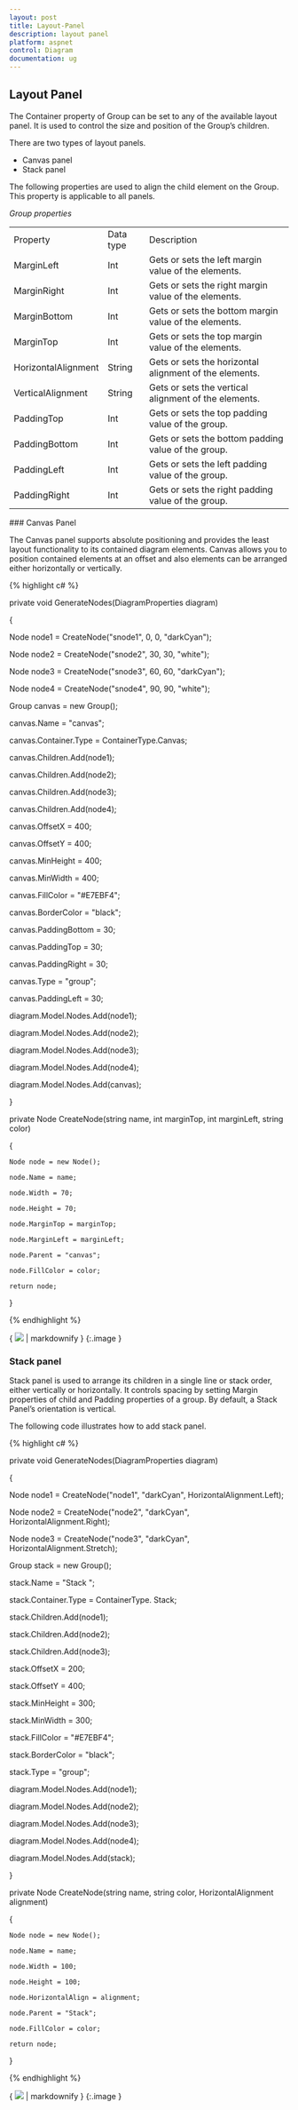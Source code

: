 ```yaml
---
layout: post
title: Layout-Panel
description: layout panel
platform: aspnet
control: Diagram
documentation: ug
---
```


## Layout Panel

The Container property of Group can be set to any of the available layout panel. It is used to control the size and position of the Group’s children.

There are two types of layout panels.

* Canvas panel 
* Stack panel

The following properties are used to align the child element on the Group. This property is applicable to all panels.

_Group properties_

<table>
<tr>
<td>
Property</td><td>
Data type</td><td>
Description</td></tr>
<tr>
<td>
MarginLeft</td><td>
Int</td><td>
Gets or sets the left margin value of the elements.</td></tr>
<tr>
<td>
MarginRight</td><td>
Int</td><td>
Gets or sets the right margin value of the elements.</td></tr>
<tr>
<td>
MarginBottom</td><td>
Int</td><td>
Gets or sets the bottom margin value of the elements.</td></tr>
<tr>
<td>
MarginTop</td><td>
Int</td><td>
Gets or sets the top margin value of the elements.</td></tr>
<tr>
<td>
HorizontalAlignment</td><td>
String</td><td>
Gets or sets the horizontal alignment of the elements.</td></tr>
<tr>
<td>
VerticalAlignment</td><td>
String</td><td>
Gets or sets the vertical alignment of the elements.</td></tr>
<tr>
<td>
PaddingTop</td><td>
Int</td><td>
Gets or sets the top padding value of the group.</td></tr>
<tr>
<td>
PaddingBottom</td><td>
Int</td><td>
Gets or sets the bottom padding value of the group.</td></tr>
<tr>
<td>
PaddingLeft</td><td>
Int</td><td>
Gets or sets the left padding value of the group.</td></tr>
<tr>
<td>
PaddingRight</td><td>
Int</td><td>
Gets or sets the right padding value of the group.</td></tr>
</table>
### Canvas Panel

The Canvas panel supports absolute positioning and provides the least layout functionality to its contained diagram elements. Canvas allows you to position contained elements at an offset and also elements can be arranged either horizontally or vertically.

{% highlight c# %}

private void GenerateNodes(DiagramProperties diagram)

{

   Node node1 = CreateNode("snode1", 0, 0, "darkCyan");

   Node node2 = CreateNode("snode2", 30, 30, "white");

   Node node3 = CreateNode("snode3", 60, 60, "darkCyan");

   Node node4 = CreateNode("snode4", 90, 90, "white");

   Group canvas = new Group();

   canvas.Name = "canvas";

   canvas.Container.Type = ContainerType.Canvas;

   canvas.Children.Add(node1);

   canvas.Children.Add(node2);

   canvas.Children.Add(node3);

   canvas.Children.Add(node4);

   canvas.OffsetX = 400;

   canvas.OffsetY = 400;

   canvas.MinHeight = 400;

   canvas.MinWidth = 400;

   canvas.FillColor = "#E7EBF4";

   canvas.BorderColor = "black";

   canvas.PaddingBottom = 30;

   canvas.PaddingTop = 30;

   canvas.PaddingRight = 30;

   canvas.Type = "group";

   canvas.PaddingLeft = 30;

   diagram.Model.Nodes.Add(node1);

   diagram.Model.Nodes.Add(node2);

   diagram.Model.Nodes.Add(node3);

   diagram.Model.Nodes.Add(node4);

   diagram.Model.Nodes.Add(canvas);

}



private Node CreateNode(string name, int marginTop, int marginLeft, string color)

{

    Node node = new Node();

    node.Name = name;

    node.Width = 70;

    node.Height = 70;

    node.MarginTop = marginTop;

    node.MarginLeft = marginLeft;

    node.Parent = "canvas";

    node.FillColor = color;

    return node;

}



{% endhighlight %}



{ ![](Layout-Panel_images/Layout-Panel_img1.png) | markdownify }
{:.image }


### Stack panel

Stack panel is used to arrange its children in a single line or stack order, either vertically or horizontally. It controls spacing by setting Margin properties of child and Padding properties of a group. By default, a Stack Panel’s orientation is vertical.

The following code illustrates how to add stack panel.

{% highlight c# %}

private void GenerateNodes(DiagramProperties diagram)

{

   Node node1 = CreateNode("node1", "darkCyan", HorizontalAlignment.Left);

   Node node2 = CreateNode("node2", "darkCyan", HorizontalAlignment.Right);

   Node node3 = CreateNode("node3", "darkCyan", HorizontalAlignment.Stretch);

   Group stack = new Group();

   stack.Name = "Stack ";

   stack.Container.Type = ContainerType. Stack;

   stack.Children.Add(node1);

   stack.Children.Add(node2);

   stack.Children.Add(node3);

   stack.OffsetX = 200;

   stack.OffsetY = 400;

   stack.MinHeight = 300;

   stack.MinWidth = 300;

   stack.FillColor = "#E7EBF4";

   stack.BorderColor = "black";

   stack.Type = "group";

   diagram.Model.Nodes.Add(node1);

   diagram.Model.Nodes.Add(node2);

   diagram.Model.Nodes.Add(node3);

   diagram.Model.Nodes.Add(node4);

   diagram.Model.Nodes.Add(stack);

}



private Node CreateNode(string name, string color, HorizontalAlignment alignment)

{

    Node node = new Node();

    node.Name = name;

    node.Width = 100;

    node.Height = 100;

    node.HorizontalAlign = alignment;

    node.Parent = "Stack";

    node.FillColor = color;

    return node;

}



{% endhighlight %}



{ ![](Layout-Panel_images/Layout-Panel_img2.png) | markdownify }
{:.image }


